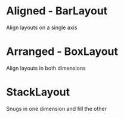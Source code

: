 # Aligned - BarLayout
Align layouts on a single axis

# Arranged - BoxLayout
Align layouts in both dimensions

# StackLayout
Snugs in one dimension and fill the other